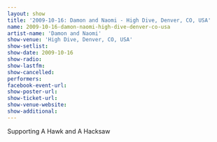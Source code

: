 ```yaml
---
layout: show
title: '2009-10-16: Damon and Naomi - High Dive, Denver, CO, USA'
name: 2009-10-16-damon-naomi-high-dive-denver-co-usa
artist-name: 'Damon and Naomi'
show-venue: 'High Dive, Denver, CO, USA'
show-setlist: 
show-date: 2009-10-16
show-radio: 
show-lastfm: 
show-cancelled: 
performers: 
facebook-event-url: 
show-poster-url: 
show-ticket-url: 
show-venue-website: 
show-additional: 
---
```


Supporting A Hawk and A Hacksaw